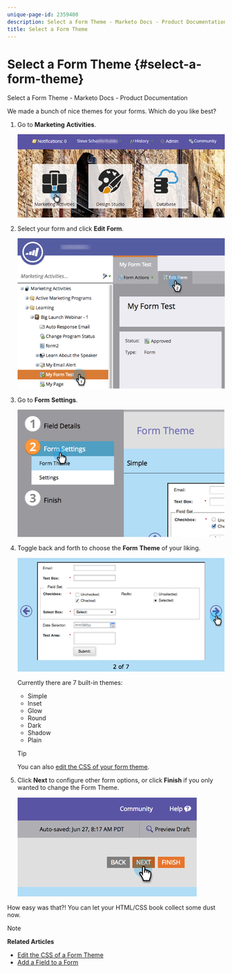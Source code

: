 ```yaml
---
unique-page-id: 2359400
description: Select a Form Theme - Marketo Docs - Product Documentation
title: Select a Form Theme
---
```


# Select a Form Theme {#select-a-form-theme}

Select a Form Theme - Marketo Docs - Product Documentation

We made a bunch of nice themes for your forms. Which do you like best?

1. Go to **Marketing** **Activities**.

   ![](assets/login-marketing-activities-1.png)

1. Select your form and click **Edit** **Form**.

   ![](assets/editform.png)

1. Go to **Form** **Settings**.

   ![](assets/image2014-9-15-17-7-7.png)

1. Toggle back and forth to choose the **Form** **Theme** of your liking. 

   ![](assets/image2014-9-15-17-3a7-3a20.png)

   Currently there are 7 built-in themes:

    * Simple
    * Inset
    * Glow
    * Round
    * Dark
    * Shadow
    * Plain

   >[!TIP]
   >
   >You can also [edit the CSS of your form theme](../../../../../welcome-to-marketo-docs/product-docs/demand-generation/forms/form-design/edit-the-css-of-a-form-theme.md).

1. Click **Next** to configure other form options, or click **Finish** if you only wanted to change the Form Theme.

   ![](assets/image2014-9-15-17-3a8-3a22.png)

How easy was that?! You can let your HTML/CSS book collect some dust now.

>[!NOTE]
>
>**Related Articles**
>
>* [Edit the CSS of a Form Theme](../../../../../welcome-to-marketo-docs/product-docs/demand-generation/forms/form-design/edit-the-css-of-a-form-theme.md)
>* [Add a Field to a Form](add-a-field-to-a-form.md)
>

